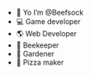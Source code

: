 - 🐄 Yo I’m @Beefsock
- 💻 Game developer
- 🌎 Web Developer
- 🐝 Beekeeper
- 🍑 Gardener
- 🍕 Pizza maker

<!---
Beefsock/Beefsock is a ✨ special ✨ repository because its `README.md` (this file) appears on your GitHub profile.
You can click the Preview link to take a look at your changes.
--->
